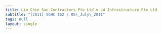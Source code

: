 ```yaml
---
title: Lim Chin San Contractors Pte Ltd v LW Infrastructure Pte Ltd
subtitle: "[2011] SGHC 162 / 05\_July\_2011"
tags: null
layout: single
---
```


